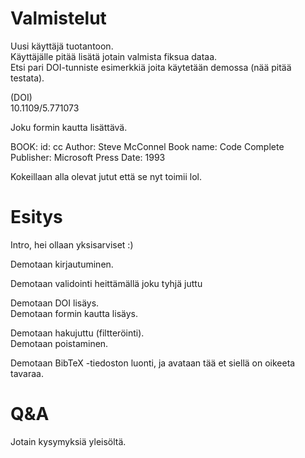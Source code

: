 # Valmistelut

Uusi käyttäjä tuotantoon.  
Käyttäjälle pitää lisätä jotain valmista fiksua dataa.  
Etsi pari DOI-tunniste esimerkkiä joita käytetään demossa (nää pitää testata).

(DOI)  
10.1109/5.771073

Joku formin kautta lisättävä.

BOOK:
id: cc
Author: Steve McConnel
Book name: Code Complete
Publisher: Microsoft Press
Date: 1993

Kokeillaan alla olevat jutut että se nyt toimii lol.

# Esitys

Intro, hei ollaan yksisarviset :)

Demotaan kirjautuminen.

Demotaan validointi heittämällä joku tyhjä juttu

Demotaan DOI lisäys.  
Demotaan formin kautta lisäys.

Demotaan hakujuttu (filtteröinti).  
Demotaan poistaminen.

Demotaan BibTeX -tiedoston luonti, ja avataan tää et siellä on oikeeta tavaraa.

# Q&A

Jotain kysymyksiä yleisöltä.
